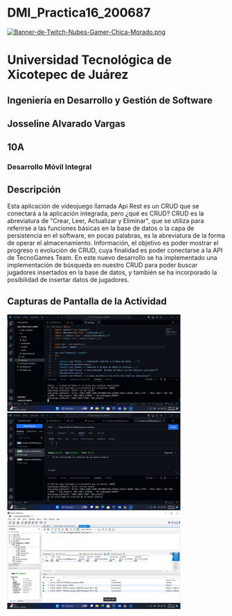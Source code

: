 # DMI_Practica16_200687

[![Banner-de-Twitch-Nubes-Gamer-Chica-Morado.png](https://i.postimg.cc/15q3LFXF/Banner-de-Twitch-Nubes-Gamer-Chica-Morado.png)](https://postimg.cc/MvzwBvyZ)

# Universidad Tecnológica de Xicotepec de Juárez

## Ingeniería en Desarrollo y Gestión de Software
## Josseline Alvarado Vargas
## 10A
### Desarrollo Móvil Integral

## Descripción

Esta aplicación de videojuego llamada Api Rest es un CRUD que se conectará a la aplicación integrada, pero ¿qué es CRUD? CRUD es la abreviatura de "Crear, Leer, Actualizar y Eliminar", que se utiliza para referirse a las funciones básicas en la base de datos o la capa de persistencia en el software, en pocas palabras, es la abreviatura de la forma de operar el almacenamiento. Información, el objetivo es poder mostrar el progreso o evolución de CRUD, cuya finalidad es poder conectarse a la API de TecnoGames Team. En este nuevo desarrollo se ha implementado una implementación de búsqueda en nuestro CRUD para poder buscar jugadores insertados en la base de datos, y también se ha incorporado la posibilidad de insertar datos de jugadores. 

## Capturas de Pantalla de la Actividad

  <img src="./img/1.png" width="400" alt="Captura de Pantalla 1">
  <img src="./img/2.png" width="400" alt="Captura de Pantalla 2">
  <img src="./img/3.png" width="400" alt="Captura de Pantalla 3">
